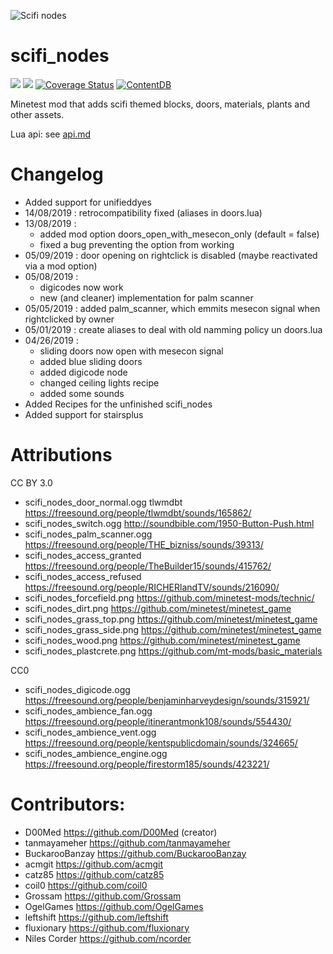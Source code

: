 ![Scifi nodes](screenshot.png)

# scifi_nodes

![](https://github.com/D00Med/scifi_nodes/workflows/luacheck/badge.svg)
![](https://github.com/D00Med/scifi_nodes/workflows/test/badge.svg)
[![Coverage Status](https://coveralls.io/repos/github/D00Med/scifi_nodes/badge.svg?branch=master)](https://coveralls.io/github/D00Med/scifi_nodes?branch=master)
[![ContentDB](https://content.minetest.net/packages/D00Med/scifi_nodes/shields/downloads/)](https://content.minetest.net/packages/D00Med/scifi_nodes/)

Minetest mod that adds scifi themed blocks, doors, materials, plants and other assets.

Lua api: see [api.md](./api.md)

# Changelog

* Added support for unifieddyes
* 14/08/2019 : retrocompatibility fixed (aliases in doors.lua)
* 13/08/2019 :
  * added mod option doors_open_with_mesecon_only (default = false)
  * fixed a bug preventing the option from working
* 05/09/2019 : door opening on rightclick is disabled (maybe reactivated via a mod option)
* 05/08/2019 :
  * digicodes now work
  * new (and cleaner) implementation for palm scanner
* 05/05/2019 : added palm_scanner, which emmits mesecon signal when rightclicked by owner
* 05/01/2019 : create aliases to deal with old namming policy un doors.lua
* 04/26/2019 :
  * sliding doors now open with mesecon signal
  * added blue sliding doors
  * added digicode node
  * changed ceiling lights recipe
  * added some sounds
* Added Recipes for the unfinished scifi_nodes
* Added support for stairsplus

# Attributions

CC BY 3.0
* scifi_nodes_door_normal.ogg tlwmdbt https://freesound.org/people/tlwmdbt/sounds/165862/
* scifi_nodes_switch.ogg http://soundbible.com/1950-Button-Push.html
* scifi_nodes_palm_scanner.ogg https://freesound.org/people/THE_bizniss/sounds/39313/
* scifi_nodes_access_granted https://freesound.org/people/TheBuilder15/sounds/415762/
* scifi_nodes_access_refused https://freesound.org/people/RICHERlandTV/sounds/216090/
* scifi_nodes_forcefield.png https://github.com/minetest-mods/technic/
* scifi_nodes_dirt.png https://github.com/minetest/minetest_game
* scifi_nodes_grass_top.png https://github.com/minetest/minetest_game
* scifi_nodes_grass_side.png https://github.com/minetest/minetest_game
* scifi_nodes_wood.png https://github.com/minetest/minetest_game
* scifi_nodes_plastcrete.png https://github.com/mt-mods/basic_materials

CC0
* scifi_nodes_digicode.ogg https://freesound.org/people/benjaminharveydesign/sounds/315921/
* scifi_nodes_ambience_fan.ogg https://freesound.org/people/itinerantmonk108/sounds/554430/
* scifi_nodes_ambience_vent.ogg https://freesound.org/people/kentspublicdomain/sounds/324665/
* scifi_nodes_ambience_engine.ogg https://freesound.org/people/firestorm185/sounds/423221/


# Contributors:

* D00Med https://github.com/D00Med (creator)
* tanmayameher https://github.com/tanmayameher
* BuckarooBanzay https://github.com/BuckarooBanzay
* acmgit https://github.com/acmgit
* catz85 https://github.com/catz85
* coil0 https://github.com/coil0
* Grossam https://github.com/Grossam
* OgelGames https://github.com/OgelGames
* leftshift https://github.com/leftshift
* fluxionary https://github.com/fluxionary
* Niles Corder https://github.com/ncorder
